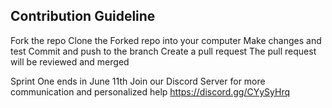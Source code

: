## Contribution Guideline
Fork the repo
Clone the Forked repo into your computer
Make changes and test
Commit and push to the branch
Create a pull request
The pull request will be reviewed and merged

Sprint One ends in June 11th
Join our Discord Server for more communication and personalized help
https://discord.gg/CYySyHrq